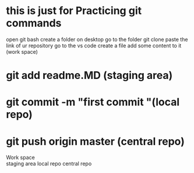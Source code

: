 # this is just for Practicing git commands
open git bash create a folder on desktop go to the folder 
git clone paste the link of ur repository
go to the vs code create a file 
add some content to it (work space)
# git add readme.MD (staging area)
# git commit -m "first commit "(local repo)
# git push origin master (central repo)
Work space  
staging area 
local repo
central repo